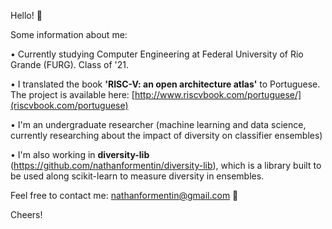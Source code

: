Hello! :wave:

Some information about me:

• Currently studying Computer Engineering at Federal University of Rio Grande (FURG). Class of '21.

• I translated the book **'RISC-V: an open architecture atlas'** to Portuguese. The project is available here: [http://www.riscvbook.com/portuguese/](riscvbook.com/portuguese)

• I'm an undergraduate researcher (machine learning and data science, currently researching about the impact of diversity on classifier ensembles)

• I'm also working in **diversity-lib** (https://github.com/nathanformentin/diversity-lib), which is a library built to be used along scikit-learn to measure diversity in ensembles.


Feel free to contact me: nathanformentin@gmail.com :e-mail:

Cheers!





